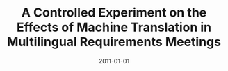 ---
title: "A Controlled Experiment on the Effects of Machine Translation in Multilingual Requirements Meetings"
collection: publications
category: conferences
permalink: /publication/2011-01-01-A-Controlled-Experiment-on-the-Effects-of-Machine-Translation-in-Multilingual-Requirements-Meetings
date: 2011-01-01
venue: 'In Proc. of 6th IEEE International Conference on Global Software Engineering, ICGSE 2011, Helsinki, Finland, August 15-18, 2011'
paperurl: 'https://doi.org/10.1109/ICGSE.2011.14'
citation: ' Fabio Calefato,  Filippo Lanubile,  Rafael Prikladnicki, &quot;A Controlled Experiment on the Effects of Machine Translation in Multilingual Requirements Meetings.&quot; <i>In Proc. of 6th IEEE International Conference on Global Software Engineering, ICGSE 2011, Helsinki, Finland, August 15-18, 2011</i>, 2011.'
doi: https://doi.org/10.1109/ICGSE.2011.14
---